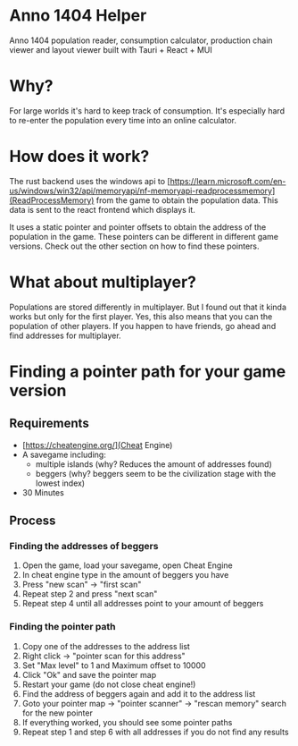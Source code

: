 # Anno 1404 Helper

Anno 1404 population reader, consumption calculator, production chain viewer and layout viewer built with Tauri + React + MUI

# Why?

For large worlds it's hard to keep track of consumption.
It's especially hard to re-enter the population every time into an online calculator.

# How does it work?

The rust backend uses the windows api to [https://learn.microsoft.com/en-us/windows/win32/api/memoryapi/nf-memoryapi-readprocessmemory](ReadProcessMemory) from the game to obtain the population data.
This data is sent to the react frontend which displays it.

It uses a static pointer and pointer offsets to obtain the address of the population in the game.
These pointers can be different in different game versions.
Check out the other section on how to find these pointers.

# What about multiplayer?

Populations are stored differently in multiplayer.
But I found out that it kinda works but only for the first player.
Yes, this also means that you can the population of other players.
If you happen to have friends, go ahead and find addresses for multiplayer.

# Finding a pointer path for your game version

## Requirements

- [https://cheatengine.org/](Cheat Engine)
- A savegame including:
  - multiple islands (why? Reduces the amount of addresses found)
  - beggers (why? beggers seem to be the civilization stage with the lowest index)
- 30 Minutes

## Process

### Finding the addresses of beggers

1. Open the game, load your savegame, open Cheat Engine
2. In cheat engine type in the amount of beggers you have
3. Press "new scan" -> "first scan"
4. Repeat step 2 and press "next scan"
5. Repeat step 4 until all addresses point to your amount of beggers

### Finding the pointer path

1. Copy one of the addresses to the address list
2. Right click -> "pointer scan for this address"
3. Set "Max level" to 1 and Maximum offset to 10000
4. Click "Ok" and save the pointer map
5. Restart your game (do not close cheat engine!)
6. Find the address of beggers again and add it to the address list
7. Goto your pointer map -> "pointer scanner" -> "rescan memory" search for the new pointer
8. If everything worked, you should see some pointer paths
9. Repeat step 1 and step 6 with all addresses if you do not find any results
